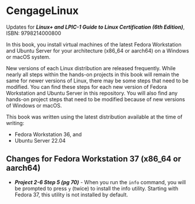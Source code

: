 # CengageLinux
Updates for ***Linux+ and LPIC-1 Guide to Linux Certification (6th Edition)***, ISBN: 9798214000800

In this book, you install virtual machines of the latest Fedora Workstation and Ubuntu Server for your architecture (x86_64 or aarch64) on a Windows or macOS system.

New versions of each Linux distribution are released frequently. While nearly all steps within the hands-on projects in this book will remain the same for newer versions of Linux, there may be some steps that need to be modified. You can find these steps for each new version of Fedora Workstation and Ubuntu Server in this repository. You will also find any hands-on project steps that need to be modified because of new versions of Windows or macOS.

This book was written using the latest distribution available at the time of writing:
- Fedora Workstation 36, and
- Ubuntu Server 22.04

## Changes for Fedora Workstation 37 (x86_64 or aarch64)
- ***Project 2-6 Step 5 (pg 70)*** - When you run the `info` command, you will be prompted to press `y` (twice) to install the info utility. Starting with Fedora 37, this utility is not installed by default. 

